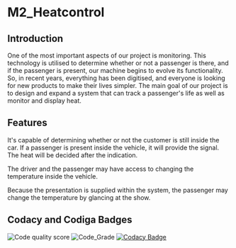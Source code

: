 # M2_Heatcontrol

## Introduction
One of the most important aspects of our project is monitoring. This technology is utilised to determine whether or not a passenger is there, and if the passenger is present, our machine begins to evolve its functionality. So, in recent years, everything has been digitised, and everyone is looking for new products to make their lives simpler. The main goal of our project is to design and expand a system that can track a passenger's life as well as monitor and display heat.
##	Features

It's capable of determining whether or not the customer is still inside the car.
If a passenger is present inside the vehicle, it will provide the signal.
The heat will be decided after the indication.

The driver and the passenger may have access to changing the temperature inside the vehicle.

Because the presentation is supplied within the system, the passenger may change the temperature by glancing at the show. 

## Codacy and Codiga Badges
![Code quality score](https://api.codiga.io/project/33102/score/svg)
![Code_Grade](https://api.codiga.io/project/33102/status/svg)
[![Codacy Badge](https://app.codacy.com/project/badge/Grade/8e1ae93dadf84837a26e50353b6a23de)](https://www.codacy.com/gh/theparthzala/M2_Heatcontrol/dashboard?utm_source=github.com&amp;utm_medium=referral&amp;utm_content=theparthzala/M2_Heatcontrol&amp;utm_campaign=Badge_Grade)
